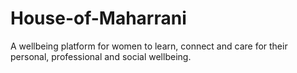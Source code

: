 # House-of-Maharrani
A wellbeing platform for women to learn, connect and care for their personal, professional and social wellbeing. 

